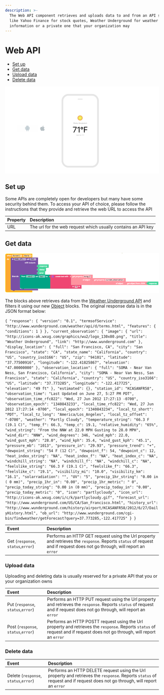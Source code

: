 ```yaml
---
description: >-
  The Web API component retrieves and uploads data to and from an API service
  like Yahoo Finance for stock quotes, Weather Underground for weather
  information or a private one that your organization may
---
```


# Web API

* [Set up](web-api.md#set-up)
* [Get data](web-api.md#get-data)
* [Upload data](web-api.md#upload-data)
* [Delete data](web-api.md#delete-data)

![](../../../../.gitbook/assets/web-api-fig-1.png)

## Set up

Some APIs are completely open for developers but many have some security behind them. To access your API of choice, please follow the instructions that they provide and retrieve the web URL to access the API

| Property | Description |
| :--- | :--- |
| URL | The url for the web request which usually contains an API key |

## Get data

![](../../../../.gitbook/assets/web-api-fig-2.png)

The blocks above retrieves data from the [Weather Underground API](https://www.wunderground.com/weather/api/d/docs?MR=1) and filters it using our new [Object](https://github.com/thunkable/thunkable-docs/tree/4a752596e288fca776105e94dc5e863bb9a3e25a/x/blocks/objects.md) blocks. The original response data is in the JSON format below:

`{ "response": { "version": "0.1", "termsofService": "http://www.wunderground.com/weather/api/d/terms.html", "features": { "conditions": 1 } }, "current_observation": { "image": { "url": "http://icons-ak.wxug.com/graphics/wu2/logo_130x80.png", "title": "Weather Underground", "link": "http://www.wunderground.com" }, "display_location": { "full": "San Francisco, CA", "city": "San Francisco", "state": "CA", "state_name": "California", "country": "US", "country_iso3166": "US", "zip": "94101", "latitude": "37.77500916", "longitude": "-122.41825867", "elevation": "47.00000000" }, "observation_location": { "full": "SOMA - Near Van Ness, San Francisco, California", "city": "SOMA - Near Van Ness, San Francisco", "state": "California", "country": "US", "country_iso3166": "US", "latitude": "37.773285", "longitude": "-122.417725", "elevation": "49 ft" }, "estimated": {}, "station_id": "KCASANFR58", "observation_time": "Last Updated on June 27, 5:27 PM PDT", "observation_time_rfc822": "Wed, 27 Jun 2012 17:27:13 -0700", "observation_epoch": "1340843233", "local_time_rfc822": "Wed, 27 Jun 2012 17:27:14 -0700", "local_epoch": "1340843234", "local_tz_short": "PDT", "local_tz_long": "America/Los_Angeles", "local_tz_offset": "-0700", "weather": "Partly Cloudy", "temperature_string": "66.3 F (19.1 C)", "temp_f": 66.3, "temp_c": 19.1, "relative_humidity": "65%", "wind_string": "From the NNW at 22.0 MPH Gusting to 28.0 MPH", "wind_dir": "NNW", "wind_degrees": 346, "wind_mph": 22.0, "wind_gust_mph": "28.0", "wind_kph": 35.4, "wind_gust_kph": "45.1", "pressure_mb": "1013", "pressure_in": "29.93", "pressure_trend": "+", "dewpoint_string": "54 F (12 C)", "dewpoint_f": 54, "dewpoint_c": 12, "heat_index_string": "NA", "heat_index_f": "NA", "heat_index_c": "NA", "windchill_string": "NA", "windchill_f": "NA", "windchill_c": "NA", "feelslike_string": "66.3 F (19.1 C)", "feelslike_f": "66.3", "feelslike_c": "19.1", "visibility_mi": "10.0", "visibility_km": "16.1", "solarradiation": "", "UV": "5", "precip_1hr_string": "0.00 in ( 0 mm)", "precip_1hr_in": "0.00", "precip_1hr_metric": " 0", "precip_today_string": "0.00 in (0 mm)", "precip_today_in": "0.00", "precip_today_metric": "0", "icon": "partlycloudy", "icon_url": "http://icons-ak.wxug.com/i/c/k/partlycloudy.gif", "forecast_url": "http://www.wunderground.com/US/CA/San_Francisco.html", "history_url": "http://www.wunderground.com/history/airport/KCASANFR58/2012/6/27/DailyHistory.html", "ob_url": "http://www.wunderground.com/cgi-bin/findweather/getForecast?query=37.773285,-122.417725" } }`

| Event | Description |
| :--- | :--- |
| Get \(`response`, `status`,`error`\) | Performs an HTTP GET request using the Url property and retrieves the `response`. Reports `status` of request and if request does not go through, will report an `error` |

### Upload data

Uploading and deleting data is usually reserved for a private API that you or your organization owns

| Event | Description |
| :--- | :--- |
| Put \(`response`, `status`,`error`\) | Performs an HTTP PUT request using the Url property and retrieves the `response`. Reports `status` of request and if request does not go through, will report an `error` |
| Post \(`response`, `status`,`error`\) | Performs an HTTP POSTT request using the Url property and retrieves the `response`. Reports `status` of request and if request does not go through, will report an `error` |

### Delete data

| Event | Description |
| :--- | :--- |
| Delete \(`response`, `status`,`error`\) | Performs an HTTP DELETE request using the Url property and retrieves the `response`. Reports `status` of request and if request does not go through, will report an `error` |

